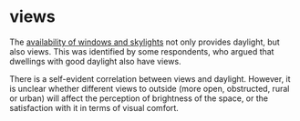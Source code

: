 # views

The [availability of windows and skylights](code=availability_of_windows_and_skylights)
not only provides daylight, but also views. This was identified 
by some respondents, who argued that dwellings with good daylight also 
have views. 

There is a self-evident correlation between views and daylight. 
However, it is unclear whether different views to outside (more open, 
obstructed, rural or urban) will affect the perception of 
brightness of the space, or the satisfaction with it in terms
of visual comfort.